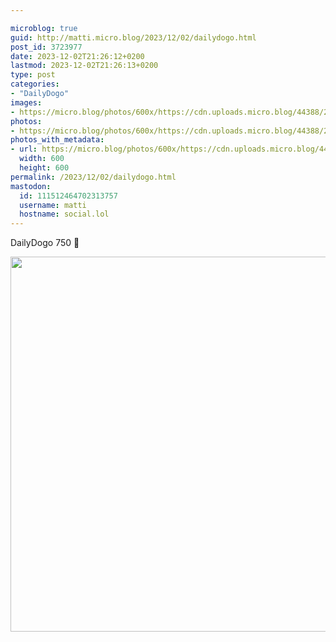 ```yaml
---

microblog: true
guid: http://matti.micro.blog/2023/12/02/dailydogo.html
post_id: 3723977
date: 2023-12-02T21:26:12+0200
lastmod: 2023-12-02T21:26:13+0200
type: post
categories:
- "DailyDogo"
images:
- https://micro.blog/photos/600x/https://cdn.uploads.micro.blog/44388/2023/9be7591309ad4bccbed3e9da78816a11.jpg
photos:
- https://micro.blog/photos/600x/https://cdn.uploads.micro.blog/44388/2023/9be7591309ad4bccbed3e9da78816a11.jpg
photos_with_metadata:
- url: https://micro.blog/photos/600x/https://cdn.uploads.micro.blog/44388/2023/9be7591309ad4bccbed3e9da78816a11.jpg
  width: 600
  height: 600
permalink: /2023/12/02/dailydogo.html
mastodon:
  id: 111512464702313757
  username: matti
  hostname: social.lol
---
```

DailyDogo 750 🐶

<img src="https://micro.blog/photos/600x/https://blog.martin-haehnel.de/uploads/2023/9be7591309ad4bccbed3e9da78816a11.jpg" width="600" height="600" alt="" />
